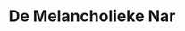 ---
title: 'De Melancholieke Nar'
description: 'De Melancholieke Nar is een incarnatie van het schelmarchetype.'
keyword: Loonslaaf
pseudonym: true
image: avatar.webp
---